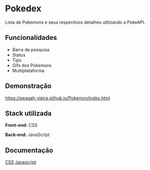 
# Pokedex

Lista de Pokemons e seus respectivos detalhes utilizando a PokeAPI.

## Funcionalidades

- Barra de pesquisa
- Status
- Tipo
- Gifs dos Pokemons
- Multiplataforma

## Demonstração

https://peagah-vieira.github.io/Pokemon/index.html

## Stack utilizada

**Front-end:** CSS

**Back-end:** JavaScript

## Documentação

[CSS](https://developer.mozilla.org/pt-BR/docs/Web/CSS)
[Javascript](https://developer.mozilla.org/pt-BR/docs/Web/JavaScript)
